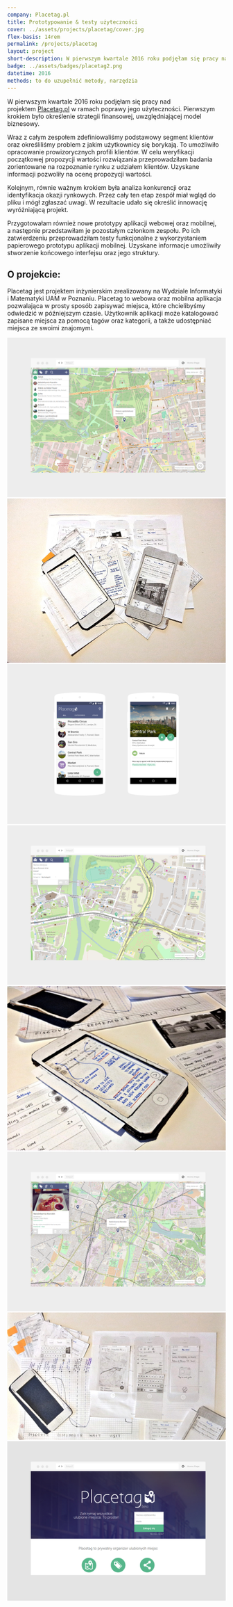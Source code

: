 ```yaml
---
company: Placetag.pl
title: Prototypowanie & testy użyteczności
cover: ../assets/projects/placetag/cover.jpg
flex-basis: 14rem
permalink: /projects/placetag
layout: project
short-description: W pierwszym kwartale 2016 roku podjęłam się pracy nad projektem Placetag.pl w ramach poprawy jego użyteczności
badge: ../assets/badges/placetag2.png
datetime: 2016
methods: to do uzupełnić metody, narzędzia
---
```


<p>W pierwszym kwartale 2016 roku podjęłam się pracy nad projektem <a href="http://placetag.pl">Placetag.pl</a>&nbsp;w&nbsp;ramach poprawy jego użyteczności. Pierwszym krokiem było określenie strategii finansowej, uwzględniającej model biznesowy.</p>

<p>Wraz z&nbsp;całym zespołem zdefiniowaliśmy podstawowy segment klientów oraz określiliśmy problem z&nbsp;jakim użytkownicy się borykają. To umożliwiło opracowanie prowizorycznych profili klientów. W&nbsp;celu weryfikacji początkowej propozycji wartości rozwiązania przeprowadziłam badania zorientowane na rozpoznanie rynku z&nbsp;udziałem klientów. Uzyskane informacji pozwoliły na ocenę propozycji wartości.</p>

<p>Kolejnym, równie ważnym krokiem była analiza konkurencji oraz identyfikacja okazji rynkowych. Przez cały ten etap zespół miał wgląd do pliku i&nbsp;mógł zgłaszać uwagi. W&nbsp;rezultacie udało się określić innowację wyróżniającą projekt.</p>

<p>Przygotowałam również nowe prototypy aplikacji webowej oraz mobilnej, a&nbsp;następnie przedstawiłam je pozostałym członkom zespołu. Po ich zatwierdzeniu przeprowadziłam testy funkcjonalne z&nbsp;wykorzystaniem papierowego prototypu aplikacji mobilnej. Uzyskane informacje umożliwiły stworzenie końcowego interfejsu oraz jego struktury.</p>

<h2>O projekcie:</h2>

<p>Placetag jest projektem inżynierskim zrealizowany na Wydziale Informatyki i&nbsp;Matematyki UAM w&nbsp;Poznaniu. Placetag to webowa oraz mobilna aplikacja pozwalająca w prosty sposób zapisywać miejsca, które chcielibyśmy odwiedzić w późniejszym czasie. Użytkownik aplikacji może katalogować zapisane miejsca za pomocą tagów oraz kategorii, a&nbsp;także udostępniać miejsca ze swoimi znajomymi.</p>

<div class="project-image">
	<img src="../assets/projects/placetag/1.png" />
</div>
<div class="project-image">
	<img src="../assets/projects/placetag/5.jpg" />
</div>
<div class="project-image">
	<img src="../assets/projects/placetag/3a.png" />
</div>
<div class="project-image">
	<img src="../assets/projects/placetag/2.png" />
</div>
<div class="project-image">
	<img src="../assets/projects/placetag/6.jpg" />
</div>
<div class="project-image">
	<img src="../assets/projects/placetag/3.png" />
</div>
<div class="project-image">
	<img src="../assets/projects/placetag/7.jpg" />
</div>
<div class="project-image">
	<img src="../assets/projects/placetag/4.png" />
</div>
